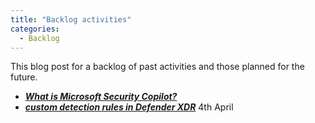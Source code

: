 ```yaml
---
title: "Backlog activities"
categories:
  - Backlog
---
```


This blog post for a backlog of past activities and those planned for the future.

- [**_What is Microsoft Security Copilot?_**](https://mccybersec.github.io/security%20copilot/what-is-security-copilot/)
- [**_custom detection rules in Defender XDR_**](https://mccybersec.github.io/defender%20xdr/custom-detection-rules/)
4th April

